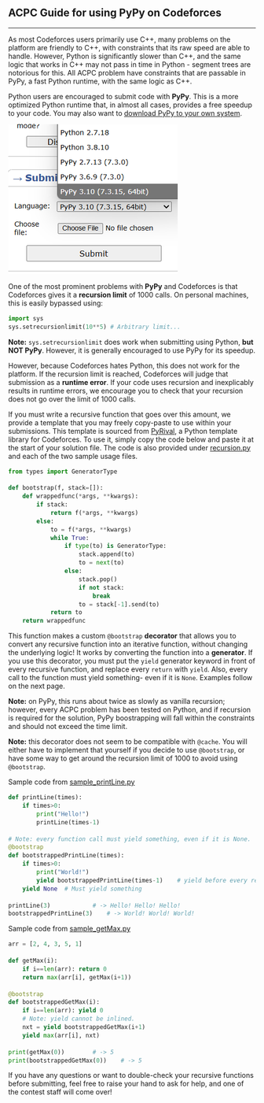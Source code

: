 ## ACPC Guide for using PyPy on Codeforces

---

As most Codeforces users primarily use C++, many problems on the platform are friendly to C++, with constraints that its raw speed are able to handle. However, Python is significantly slower than C++, and the same logic that works in C++ may not pass in time in Python - segment trees are notorious for this. All ACPC problem have constraints that are passable in PyPy, a fast Python runtime, with the same logic as C++.

Python users are encouraged to submit code with **PyPy**. This is a more optimized Python runtime that, in almost all cases, provides a free speedup to your code. You may also want to [download PyPy to your own system](https://pypy.org/download.html).

![alt text](image.png)

One of the most prominent problems with **PyPy** and Codeforces is that Codeforces gives it a **recursion limit** of $1000$ calls. On personal machines, this is easily bypassed using:
```py
import sys
sys.setrecursionlimit(10**5) # Arbitrary limit...
```

**Note:** `sys.setrecursionlimit` does work when submitting using Python, **but NOT PyPy**. However, it is generally encouraged to use PyPy for its speedup.

However, because Codeforces hates Python, this does not work for the platform. If the recursion limit is reached, Codeforces will judge that submission as a **runtime error**. If your code uses recursion and inexplicably results in runtime errors, we encourage you to check that your recursion does not go over the limit of $1000$ calls.

If you must write a recursive function that goes over this amount, we provide a template that you may freely copy-paste to use within your submissions. This template is sourced from [PyRival](https://github.com/cheran-senthil/PyRival/blob/master/pyrival/misc/bootstrap.py), a Python template library for Codeforces. To use it, simply copy the code below and paste it at the start of your solution file. The code is also provided under [recursion.py](https://github.com/JasonFeng365/ACPC-CodeforcesPythonGuide/blob/main/recursion.py) and each of the two sample usage files.

```py
from types import GeneratorType

def bootstrap(f, stack=[]):
	def wrappedfunc(*args, **kwargs):
		if stack:
			return f(*args, **kwargs)
		else:
			to = f(*args, **kwargs)
			while True:
				if type(to) is GeneratorType:
					stack.append(to)
					to = next(to)
				else:
					stack.pop()
					if not stack:
						break
					to = stack[-1].send(to)
			return to
	return wrappedfunc
```

This function makes a custom `@bootstrap` **decorator** that allows you to convert any recursive function into an iterative function, without changing the underlying logic! It works by converting the function into a **generator**. If you use this decorator, you must put the `yield` generator keyword in front of every recursive function, and replace every `return` with `yield`. Also, every call to the function must yield something- even if it is `None`. Examples follow on the next page.

**Note:** on PyPy, this runs about twice as slowly as vanilla recursion; however, every ACPC problem has been tested on Python, and if recursion is required for the solution, PyPy boostrapping will fall within the constraints and should not exceed the time limit.

**Note:** this decorator does not seem to be compatible with `@cache`. You will either have to implement that yourself if you decide to use `@bootstrap`, or have some way to get around the recursion limit of $1000$ to avoid using `@bootstrap`.

Sample code from [sample_printLine.py](https://github.com/JasonFeng365/ACPC-CodeforcesPythonGuide/blob/main/sample_printLine.py)
```py
def printLine(times):
	if times>0:
		print("Hello!")
		printLine(times-1)

# Note: every function call must yield something, even if it is None.
@bootstrap
def bootstrappedPrintLine(times):
	if times>0:
		print("World!")
		yield bootstrappedPrintLine(times-1)	# yield before every recursive call
	yield None	# Must yield something

printLine(3)			# -> Hello! Hello! Hello!
bootstrappedPrintLine(3)	# -> World! World! World!
```

Sample code from [sample_getMax.py](https://github.com/JasonFeng365/ACPC-CodeforcesPythonGuide/blob/main/sample_getMax.py)
```py
arr = [2, 4, 3, 5, 1]

def getMax(i):
	if i==len(arr): return 0
	return max(arr[i], getMax(i+1))

@bootstrap
def bootstrappedGetMax(i):
	if i==len(arr): yield 0
	# Note: yield cannot be inlined.
	nxt = yield bootstrappedGetMax(i+1)
	yield max(arr[i], nxt)

print(getMax(0))		# -> 5
print(bootstrappedGetMax(0))	# -> 5
```

If you have any questions or want to double-check your recursive functions before submitting, feel free to raise your hand to ask for help, and one of the contest staff will come over!
